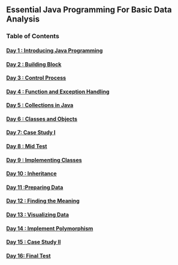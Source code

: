 ## Essential Java Programming For Basic Data Analysis

### Table of Contents

#### [Day    1 : Introducing Java Programming](./1_Intro_Java.ipynb)
#### [Day    2 : Building Block](./2_BuildingBlock.ipynb)
#### [Day    3 : Control Process](./3_ControlProcess.ipynb)
#### [Day    4 : Function and Exception Handling](./4_FunctionException.ipynb)
#### [Day    5 : Collections in Java ](./5_CollectionsJava.ipynb)
#### [Day    6 : Classes and Objects](./6_ClassesObjects.ipynb)
#### [Day    7:  Case Study I](./README.md)
#### [Day    8 : Mid Test](./README.md)
#### [Day    9 : Implementing Classes](./README.md)
#### [Day  10 : Inheritance](./README.md)
#### [Day  11 :Preparing Data](./README.md)
#### [Day  12 : Finding the Meaning](./README.md)
#### [Day  13 : Visualizing Data](./README.md)
#### [Day  14 : Implement Polymorphism](./README.md)
#### [Day  15 : Case Study II](./README.md)
#### [Day  16:  Final Test](./README.md)
